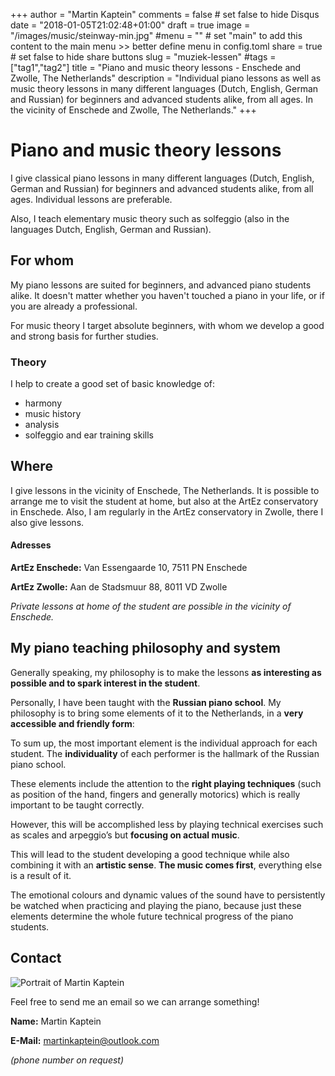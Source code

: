 +++
author = "Martin Kaptein"
comments = false	# set false to hide Disqus
date = "2018-01-05T21:02:48+01:00"
draft = true
image = "/images/music/steinway-min.jpg"
#menu = ""		# set "main" to add this content to the main menu >> better define menu in config.toml
share = true	# set false to hide share buttons
slug = "muziek-lessen"
#tags = ["tag1","tag2"]
title = "Piano and music theory lessons - Enschede and Zwolle, The Netherlands"
description = "Individual piano lessons as well as music theory lessons in many different languages (Dutch, English, German and Russian) for beginners and advanced students alike, from all ages. In the vicinity of Enschede and Zwolle, The Netherlands."
+++



# Piano and music theory lessons

I give classical piano lessons in many different languages (Dutch, English, German and Russian) for beginners and advanced students alike, from all ages. Individual lessons are preferable.

Also, I teach elementary music theory such as solfeggio (also in the languages Dutch, English, German and Russian).

## For whom

My piano lessons are suited for beginners, and advanced piano students alike.
It doesn't matter whether you haven't touched a piano in your life, or if you are already a professional.

For music theory I target absolute beginners, with whom we develop a good and strong basis for further studies. 

### Theory

I help to create a good set of basic knowledge of:

- harmony
- music history
- analysis
- solfeggio and ear training skills

## Where

I give lessons in the vicinity of Enschede, The Netherlands. It is possible to arrange me to visit the student at home, but also at the ArtEz conservatory in Enschede.
Also, I am regularly in the ArtEz conservatory in Zwolle, there I also give lessons.

#### Adresses

**ArtEz Enschede:** Van Essengaarde 10, 7511 PN Enschede

**ArtEz Zwolle:** Aan de Stadsmuur 88, 8011 VD Zwolle

*Private lessons at home of the student are possible in the vicinity of Enschede.*

## My piano teaching philosophy and system

Generally speaking, my philosophy is to make the lessons **as interesting as possible and to spark interest in the student**.

Personally, I have been taught with the **Russian piano school**. My philosophy is to bring some elements of it to the Netherlands, in a **very accessible and friendly form**:

To sum up, the most important element is the individual approach for each student. The **individuality** of each performer is the hallmark of the Russian piano school.

These elements include the attention to the **right playing techniques** (such as position of the hand, fingers and generally motorics) which is really important to be taught correctly.

However, this will be accomplished less by playing technical exercises such as scales and arpeggio’s but **focusing on actual music**. 

This will lead to the student developing a good technique while also combining it with an **artistic sense**. **The music comes first**, everything else is a result of it.

The emotional colours and dynamic values of the sound have to persistently be watched when practicing and playing the piano, because just these elements determine the whole future technical progress of the piano students.

## Contact

![Portrait of Martin Kaptein](/images/martin-kaptein-portrait.jpg)

Feel free to send me an email so we can arrange something!


**Name:** Martin Kaptein

**E-Mail:** [martinkaptein@outlook.com](mailto:martinkaptein@outlook.com)

*(phone number on request)*